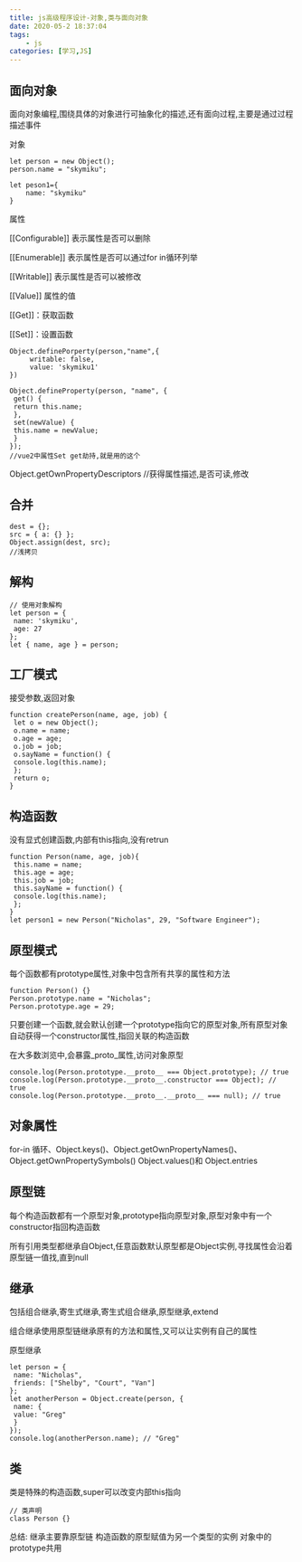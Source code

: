 ```yaml
---
title: js高级程序设计-对象,类与面向对象
date: 2020-05-2 18:37:04
tags:
    - js
categories: [学习,JS]
---
```

## 面向对象

面向对象编程,围绕具体的对象进行可抽象化的描述,还有面向过程,主要是通过过程描述事件
<!-- more -->
对象
```
let person = new Object(); 
person.name = "skymiku";

let peson1={
    name: "skymiku"
}
```
属性

[[Configurable]] 表示属性是否可以删除

[[Enumerable]] 表示属性是否可以通过for in循环列举

[[Writable]] 表示属性是否可以被修改

[[Value]] 属性的值

[[Get]]：获取函数

[[Set]]：设置函数

```
Object.definePorperty(person,"name",{
     writable: false,
     value: 'skymiku1'
})

Object.defineProperty(person, "name", { 
 get() { 
 return this.name; 
 }, 
 set(newValue) { 
 this.name = newValue; 
 } 
});
//vue2中属性Set get劫持,就是用的这个
```

Object.getOwnPropertyDescriptors //获得属性描述,是否可读,修改

## 合并

```
dest = {}; 
src = { a: {} }; 
Object.assign(dest, src);
//浅拷贝
```

## 解构

```
// 使用对象解构
let person = { 
 name: 'skymiku', 
 age: 27 
}; 
let { name, age } = person;
```

## 工厂模式

接受参数,返回对象
```
function createPerson(name, age, job) { 
 let o = new Object(); 
 o.name = name; 
 o.age = age; 
 o.job = job; 
 o.sayName = function() { 
 console.log(this.name); 
 }; 
 return o; 
}
```
## 构造函数
没有显式创建函数,内部有this指向,没有retrun
```
function Person(name, age, job){ 
 this.name = name; 
 this.age = age; 
 this.job = job; 
 this.sayName = function() { 
 console.log(this.name); 
 }; 
} 
let person1 = new Person("Nicholas", 29, "Software Engineer");
```

## 原型模式

每个函数都有prototype属性,对象中包含所有共享的属性和方法
```
function Person() {} 
Person.prototype.name = "Nicholas"; 
Person.prototype.age = 29;
```
只要创建一个函数,就会默认创建一个prototype指向它的原型对象,所有原型对象自动获得一个constructor属性,指回关联的构造函数

在大多数浏览中,会暴露_proto_属性,访问对象原型

```
console.log(Person.prototype.__proto__ === Object.prototype); // true 
console.log(Person.prototype.__proto__.constructor === Object); // true 
console.log(Person.prototype.__proto__.__proto__ === null); // true
```

## 对象属性

for-in 循环、Object.keys()、Object.getOwnPropertyNames()、Object.getOwnPropertySymbols() Object.values()和 Object.entries


## 原型链

每个构造函数都有一个原型对象,prototype指向原型对象,原型对象中有一个constructor指回构造函数

所有引用类型都继承自Object,任意函数默认原型都是Object实例,寻找属性会沿着原型链一值找,直到null

## 继承

包括组合继承,寄生式继承,寄生式组合继承,原型继承,extend 

组合继承使用原型链继承原有的方法和属性,又可以让实例有自己的属性

原型继承
```
let person = { 
 name: "Nicholas", 
 friends: ["Shelby", "Court", "Van"] 
}; 
let anotherPerson = Object.create(person, { 
 name: { 
 value: "Greg" 
 } 
}); 
console.log(anotherPerson.name); // "Greg"
```

## 类

类是特殊的构造函数,super可以改变内部this指向

```
// 类声明
class Person {}
```

总结: 继承主要靠原型链
     构造函数的原型赋值为另一个类型的实例
     对象中的prototype共用